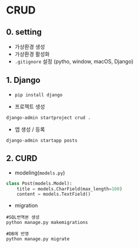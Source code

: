# CRUD

## 0. setting

- 가상환경 생성
- 가상환경 활성화
- `.gitignore` 설정 (pytho, window, macOS, Django)

## 1. Django

- `pip install django`

- 프로젝트 생성
```shell
django-admin startproject crud .
```

- 앱 생성 / 등록
```shell
django-admin startapp posts
```

## 2. CURD

- modeling(`models.py`)

```python
class Post(models.Model):
    title = models.CharField(max_length=100)
    content = models.TextField()
```

- migration

```shell
#SQL번역본 생성
python manage.py makemigrations
```

```shell
#DB에 반영
python manage.py migrate
```
